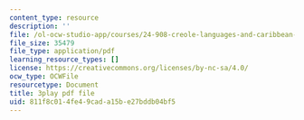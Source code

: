 ```yaml
---
content_type: resource
description: ''
file: /ol-ocw-studio-app/courses/24-908-creole-languages-and-caribbean-identities-spring-2017/811f8c014fe49cada15be27bddb04bf5_MT3LjjdODHA.pdf
file_size: 35479
file_type: application/pdf
learning_resource_types: []
license: https://creativecommons.org/licenses/by-nc-sa/4.0/
ocw_type: OCWFile
resourcetype: Document
title: 3play pdf file
uid: 811f8c01-4fe4-9cad-a15b-e27bddb04bf5
---
```

